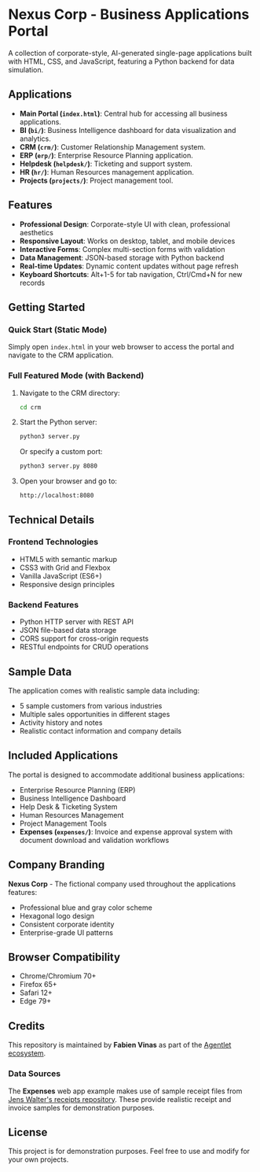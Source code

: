 # Nexus Corp - Business Applications Portal

A collection of corporate-style, AI-generated single-page applications built with HTML, CSS, and JavaScript, featuring a Python backend for data simulation.

## Applications

- **Main Portal (`index.html`)**: Central hub for accessing all business applications.
- **BI (`bi/`)**: Business Intelligence dashboard for data visualization and analytics.
- **CRM (`crm/`)**: Customer Relationship Management system.
- **ERP (`erp/`)**: Enterprise Resource Planning application.
- **Helpdesk (`helpdesk/`)**: Ticketing and support system.
- **HR (`hr/`)**: Human Resources management application.
- **Projects (`projects/`)**: Project management tool.

## Features

- **Professional Design**: Corporate-style UI with clean, professional aesthetics
- **Responsive Layout**: Works on desktop, tablet, and mobile devices
- **Interactive Forms**: Complex multi-section forms with validation
- **Data Management**: JSON-based storage with Python backend
- **Real-time Updates**: Dynamic content updates without page refresh
- **Keyboard Shortcuts**: Alt+1-5 for tab navigation, Ctrl/Cmd+N for new records

## Getting Started

### Quick Start (Static Mode)
Simply open `index.html` in your web browser to access the portal and navigate to the CRM application.

### Full Featured Mode (with Backend)
1. Navigate to the CRM directory:
   ```bash
   cd crm
   ```

2. Start the Python server:
   ```bash
   python3 server.py
   ```
   Or specify a custom port:
   ```bash
   python3 server.py 8080
   ```

3. Open your browser and go to:
   ```
   http://localhost:8080
   ```



## Technical Details

### Frontend Technologies
- HTML5 with semantic markup
- CSS3 with Grid and Flexbox
- Vanilla JavaScript (ES6+)
- Responsive design principles

### Backend Features
- Python HTTP server with REST API
- JSON file-based data storage
- CORS support for cross-origin requests
- RESTful endpoints for CRUD operations



## Sample Data

The application comes with realistic sample data including:
- 5 sample customers from various industries
- Multiple sales opportunities in different stages
- Activity history and notes
- Realistic contact information and company details

## Included Applications

The portal is designed to accommodate additional business applications:
- Enterprise Resource Planning (ERP)
- Business Intelligence Dashboard
- Help Desk & Ticketing System
- Human Resources Management
- Project Management Tools
- **Expenses (`expenses/`)**: Invoice and expense approval system with document download and validation workflows

## Company Branding

**Nexus Corp** - The fictional company used throughout the applications features:
- Professional blue and gray color scheme
- Hexagonal logo design
- Consistent corporate identity
- Enterprise-grade UI patterns

## Browser Compatibility

- Chrome/Chromium 70+
- Firefox 65+
- Safari 12+
- Edge 79+

## Credits

This repository is maintained by **Fabien Vinas** as part of the [Agentlet ecosystem](https://github.com/agentlet).

### Data Sources

The **Expenses** web app example makes use of sample receipt files from [Jens Walter's receipts repository](https://github.com/JensWalter/my-receipts). These provide realistic receipt and invoice samples for demonstration purposes.

## License  

This project is for demonstration purposes. Feel free to use and modify for your own projects.